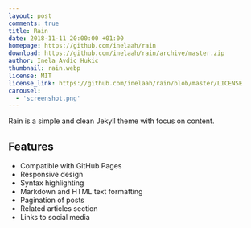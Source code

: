 ```yaml
---
layout: post
comments: true
title: Rain
date: 2018-11-11 20:00:00 +01:00
homepage: https://github.com/inelaah/rain
download: https://github.com/inelaah/rain/archive/master.zip
author: Inela Avdic Hukic
thumbnail: rain.webp
license: MIT
license_link: https://github.com/inelaah/rain/blob/master/LICENSE
carousel:
  - 'screenshot.png'
---
```


Rain is a simple and clean Jekyll theme with focus on content.

## Features

* Compatible with GitHub Pages
* Responsive design
* Syntax highlighting
* Markdown and HTML text formatting
* Pagination of posts
* Related articles section
* Links to social media
